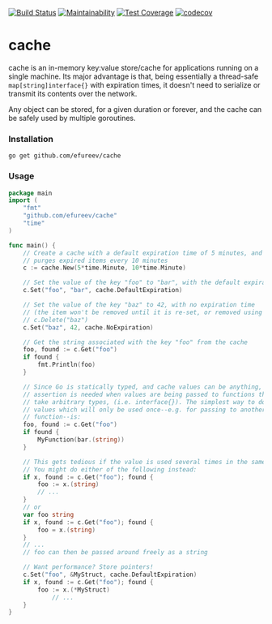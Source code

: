 [![Build Status](https://travis-ci.org/efureev/cache.svg?branch=master)](https://travis-ci.org/efureev/cache)
[![Maintainability](https://api.codeclimate.com/v1/badges/baa3f34d41f82f4510ce/maintainability)](https://codeclimate.com/github/efureev/cache/maintainability)
[![Test Coverage](https://api.codeclimate.com/v1/badges/baa3f34d41f82f4510ce/test_coverage)](https://codeclimate.com/github/efureev/cache/test_coverage)
[![codecov](https://codecov.io/gh/efureev/cache/branch/master/graph/badge.svg)](https://codecov.io/gh/efureev/cache)

# cache

cache is an in-memory key:value store/cache for applications running on a single machine. 
Its major advantage is that, being essentially a thread-safe `map[string]interface{}` with expiration
times, it doesn't need to serialize or transmit its contents over the network.

Any object can be stored, for a given duration or forever, and the cache can be
safely used by multiple goroutines.

### Installation

`go get github.com/efureev/cache`

### Usage

```go
package main
import (
	"fmt"
	"github.com/efureev/cache"
	"time"
)

func main() {
	// Create a cache with a default expiration time of 5 minutes, and which
	// purges expired items every 10 minutes
	c := cache.New(5*time.Minute, 10*time.Minute)

	// Set the value of the key "foo" to "bar", with the default expiration time
	c.Set("foo", "bar", cache.DefaultExpiration)

	// Set the value of the key "baz" to 42, with no expiration time
	// (the item won't be removed until it is re-set, or removed using
	// c.Delete("baz")
	c.Set("baz", 42, cache.NoExpiration)

	// Get the string associated with the key "foo" from the cache
	foo, found := c.Get("foo")
	if found {
		fmt.Println(foo)
	}

	// Since Go is statically typed, and cache values can be anything, type
	// assertion is needed when values are being passed to functions that don't
	// take arbitrary types, (i.e. interface{}). The simplest way to do this for
	// values which will only be used once--e.g. for passing to another
	// function--is:
	foo, found := c.Get("foo")
	if found {
		MyFunction(bar.(string))
	}

	// This gets tedious if the value is used several times in the same function.
	// You might do either of the following instead:
	if x, found := c.Get("foo"); found {
		foo := x.(string)
		// ...
	}
	// or
	var foo string
	if x, found := c.Get("foo"); found {
		foo = x.(string)
	}
	// ...
	// foo can then be passed around freely as a string

	// Want performance? Store pointers!
	c.Set("foo", &MyStruct, cache.DefaultExpiration)
	if x, found := c.Get("foo"); found {
		foo := x.(*MyStruct)
			// ...
	}
}
```
